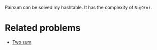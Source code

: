 
Pairsum can be solved my hashtable. It has the complexity of `BigO(n)`.


Related problems
=================

- [Two sum](https://leetcode.com/problems/two-sum/)
